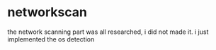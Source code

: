 # networkscan
the network scanning part was all researched, i did not made it. i just implemented the os detection
